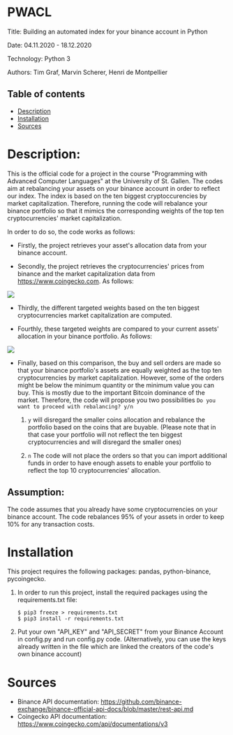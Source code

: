 # PWACL
Title: Building an automated index for your binance account in Python

Date: 04.11.2020 - 18.12.2020

Technology: Python 3

Authors: Tim Graf, Marvin Scherer, Henri de Montpellier

## Table of contents
* [Description](#Description)
* [Installation](#Installation)
* [Sources](#Sources)


# Description:

This is the official code for a project in the course "Programming with Advanced Computer Languages" at the University of St. Gallen. The codes aim at rebalancing your assets on your binance account in order to reflect our index. The index is based on the ten biggest cryptoccurencies by market capitalization. Therefore, running the code will rebalance your binance portfolio so that it mimics the corresponding weights of the top ten cryptocurrencies' market capitalization.


In order to do so, the code works as follows:

* Firstly, the project retrieves your asset's allocation data from your binance account.

* Secondly, the project retrieves the cryptocurrencies' prices from binance and the market capitalization data from https://www.coingecko.com. As follows:

![](/.png)

* Thirdly, the different targeted weights based on the ten biggest cryptocurrencies market capitalization are computed.

* Fourthly, these targeted weights are compared to your current assets' allocation in your binance portfolio. As follows:

![](/.png)

* Finally, based on this comparison, the buy and sell orders are made so that your binance portfolio's assets are equally weighted as the top ten cryptocurrencies by market capitalization. However, some of the orders might be below the minimum quantity or the minimum value you can buy. This is mostly due to the important Bitcoin dominance of the market. Therefore, the code will propose you two possibilities ```Do you want to proceed with rebalancing? y/n``` 

    1)  ```y``` will disregard the smaller coins allocation and rebalance the portfolio based on the coins that are buyable. (Please note that in that case your portfolio will not reflect the ten biggest cryptocurrencies and will disregard the smaller ones)

    2)  ```n``` The code will not place the orders so that you can import additional funds in order to have enough assets to enable your portfolio to reflect the top 10 cryptocurrencies' allocation.

## Assumption: 
The code assumes that you already have some cryptocurrencies on your binance account.
The code rebalances 95% of your assets in order to keep 10% for any transaction costs.


# Installation
This project requires the following packages: pandas, python-binance, pycoingecko.

1) In order to run this project, install the required packages using the requirements.txt file: 
    ```
    $ pip3 freeze > requirements.txt
    $ pip3 install -r requirements.txt
    ```
2) Put your own "API_KEY" and "API_SECRET" from your Binance Account in config.py and run config.py code. 
(Alternatively, you can use the keys already written in the file which are linked the creators of the code's own binance account)

# Sources
* Binance API documentation: https://github.com/binance-exchange/binance-official-api-docs/blob/master/rest-api.md 
* Coingecko API documentation: https://www.coingecko.com/api/documentations/v3 


